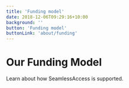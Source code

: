 ```yaml
---
title: 'Funding model'
date: 2018-12-06T09:29:16+10:00
background: ''
button: 'Funding model'
buttonLink: 'about/funding'
---
```


# Our Funding Model

Learn about how SeamlessAccess is supported.
